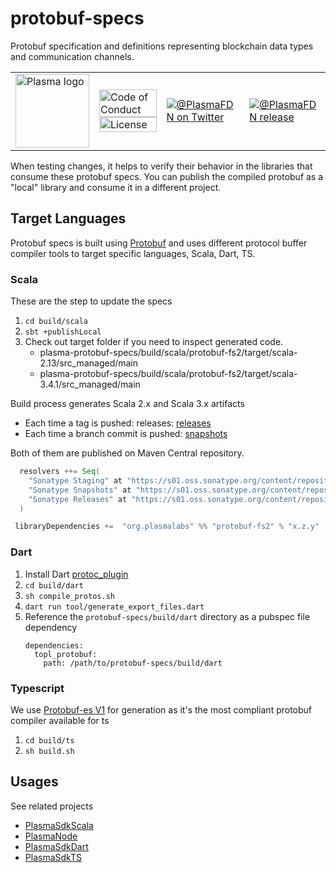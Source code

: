 # protobuf-specs
Protobuf specification and definitions representing blockchain data types and communication channels.


<table>
  <tr>
    <td>
      <img width="118px" alt="Plasma logo" src="https://avatars.githubusercontent.com/u/180678331?s=400&u=7e66362202393580198b1fe92b05ddfa48beb0ed&v=4" />
    </td>
    <td valign="middle">
      <a href="https://github.com/PlasmaLaboratories/plasma-protobuf-specs/blob/main/.github/CODE_OF_CONDUCT.md"><img width="100%" alt="Code of Conduct" src="https://img.shields.io/badge/code-of%20conduct-green.svg"></a>
      <a href="https://opensource.org/licenses/MPL-2.0"><img width="100%"  alt="License" src="https://img.shields.io/badge/License-MPL%202.0-brightgreen.svg"></a>
    </td>
    <td>
      <a href="https://twitter.com/PlasmaFDN"><img alt="@PlasmaFDN on Twitter" src="https://img.shields.io/twitter/url?style=social&url=https%3A%2F%2Ftwitter.com%2FPlasmaFDN"></a>
    </td>
    <td>
      <a href="https://s01.oss.sonatype.org/content/repositories/snapshots/org/plasmalabs/protobuf-fs2_2.13/"><img alt="@PlasmaFDN release" src="https://img.shields.io/github/v/tag/plasmalaboratories/plasma-protobuf-specs?label=release&style=plastic"></a>
    </td>
  </tr>
</table>


When testing changes, it helps to verify their behavior in the libraries that consume these protobuf specs.  You can publish the compiled protobuf as a "local" library and consume it in a different project.

## Target Languages

Protobuf specs is built using [Protobuf](https://protobuf.dev/overview/) and uses different protocol buffer compiler tools to target specific languages, Scala, Dart, TS.


### Scala

These are the step to update the specs 

1. `cd build/scala`
1. `sbt +publishLocal`
1. Check out target folder if you need to inspect generated code.
   - plasma-protobuf-specs/build/scala/protobuf-fs2/target/scala-2.13/src_managed/main
   - plasma-protobuf-specs/build/scala/protobuf-fs2/target/scala-3.4.1/src_managed/main

Build process generates Scala 2.x and Scala 3.x artifacts

- Each time a tag is pushed: releases: [releases](https://s01.oss.sonatype.org/content/repositories/snapshots/co/topl/protobuf-fs2_2.13/)
- Each time a branch commit is pushed: [snapshots](https://s01.oss.sonatype.org/content/repositories/snapshots/co/topl/protobuf-fs2_2.13/)

Both of them are published on Maven Central repository.

```sbt
  resolvers ++= Seq(
    "Sonatype Staging" at "https://s01.oss.sonatype.org/content/repositories/staging",
    "Sonatype Snapshots" at "https://s01.oss.sonatype.org/content/repositories/snapshots/",
    "Sonatype Releases" at "https://s01.oss.sonatype.org/content/repositories/releases/"
  )

 libraryDependencies +=  "org.plasmalabs" %% "protobuf-fs2" % "x.z.y"
```




### Dart
1. Install Dart [protoc_plugin](https://pub.dev/packages/protoc_plugin)
1. `cd build/dart`
1. `sh compile_protos.sh`
1. `dart run tool/generate_export_files.dart`
1. Reference the `protobuf-specs/build/dart` directory as a pubspec file dependency
    ```
    dependencies:
      topl_protobuf:
        path: /path/to/protobuf-specs/build/dart
    ```

###  Typescript

We use [Protobuf-es V1](https://github.com/bufbuild/protobuf-es/tree/v1) for generation as it's the most compliant protobuf compiler available for ts

1. `cd build/ts`
2. `sh build.sh`

## Usages
See related projects 

- [PlasmaSdkScala](https://github.com/PlasmaLaboratories/plasma-sdk-scala)
- [PlasmaNode](https://github.com/PlasmaLaboratories/plasma-node)
- [PlasmaSdkDart](https://github.com/PlasmaLaboratories/plasma-sdk-dart)
- [PlasmaSdkTS](https://github.com/PlasmaLaboratories/plasma-sdk-typescript)
